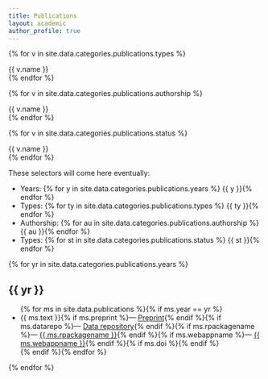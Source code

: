 ```yaml
---
title: Publications
layout: academic
author_profile: true
---
```


<aside class="sidebar__control sticky">

  <p>{% for v in site.data.categories.publications.types %}<div class="btn select-type-{{ v.id }}">{{ v.name }}</div>{% endfor %}</p>
  <p>{% for v in site.data.categories.publications.authorship %}<div class="btn select-type-{{ v.id }}">{{ v.name }}</div>{% endfor %}</p>
  <p>{% for v in site.data.categories.publications.status %}<div class="btn select-type-{{ v.id }}">{{ v.name }}</div>{% endfor %}</p>

</aside>

These selectors will come here eventually:

- Years: {% for y in site.data.categories.publications.years %} {{ y }}{% endfor %}
- Types: {% for ty in site.data.categories.publications.types %} {{ ty }}{% endfor %}
- Authorship: {% for au in site.data.categories.publications.authorship %} {{ au }}{% endfor %}
- Types: {% for st in site.data.categories.publications.status %} {{ st }}{% endfor %}

{% for yr in site.data.categories.publications.years %}
<h2 id="year-{{ yr }}">{{ yr }}</h2>
<ul>
{% for ms in site.data.publications %}{% if ms.year == yr %}
  <li class="publ-type-{{ ms.type }} publ-auth-{{ ms.authorship }} publ-status-{{ ms.status }}">
    {{ ms.text }}{% if ms.preprint %}&mdash; <a href="{{ ms.preprint }}">Preprint</a>{% endif %}{% if ms.datarepo %}&mdash; <a href="{{ ms.datarepo }}">Data repository</a>{% endif %}{% if ms.rpackagename %}&mdash; <a href="{{ ms.rpackagelink }}">{{ ms.rpackagename }}</a>{% endif %}{% if ms.webappname %}&mdash; <a href="{{ ms.webapplink }}">{{ ms.webappname }}</a>{% endif %}{% if ms.doi %}<div data-badge-popover="bottom" style="display: inline-block;" data-badge-type="4" data-doi="{{ ms.doi }}" data-hide-no-mentions="true" class="altmetric-embed"></div>{% endif %}
    </li>
{% endif %}{% endfor %}
</ul>
{% endfor %}
<script type='text/javascript' src='https://d1bxh8uas1mnw7.cloudfront.net/assets/embed.js'></script>
